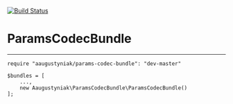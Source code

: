 [![Build Status](https://travis-ci.org/artur-augustyniak/ParamsCodecBundle.svg?branch=master)](https://travis-ci.org/artur-augustyniak/ParamsCodecBundle)
# ParamsCodecBundle
------------------

```
require "aaugustyniak/params-codec-bundle": "dev-master"
```

```
$bundles = [
    ...,
    new Aaugustyniak\ParamsCodecBundle\ParamsCodecBundle()
];
```
